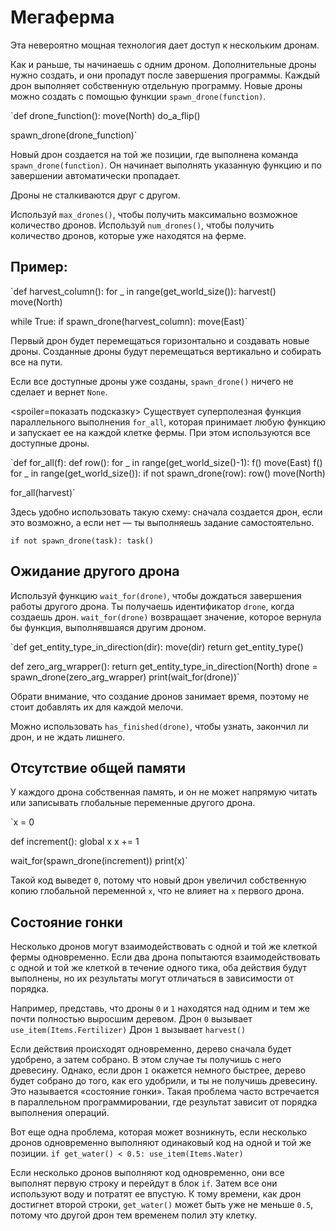 # Мегаферма
Эта невероятно мощная технология дает доступ к нескольким дронам.

Как и раньше, ты начинаешь с одним дроном. Дополнительные дроны нужно создать, и они пропадут после завершения программы.
Каждый дрон выполняет собственную отдельную программу. Новые дроны можно создать с помощью функции `spawn_drone(function)`.

`def drone_function():
    move(North)
    do_a_flip()

spawn_drone(drone_function)`

Новый дрон создается на той же позиции, где выполнена команда `spawn_drone(function)`. Он начинает выполнять указанную функцию и по завершении автоматически пропадает.

Дроны не сталкиваются друг с другом.

Используй `max_drones()`, чтобы получить максимально возможное количество дронов.
Используй `num_drones()`, чтобы получить количество дронов, которые уже находятся на ферме.


## Пример:
`def harvest_column():
    for _ in range(get_world_size()):
        harvest()
        move(North)

while True:
    if spawn_drone(harvest_column):
        move(East)`

Первый дрон будет перемещаться горизонтально и создавать новые дроны. Созданные дроны будут перемещаться вертикально и собирать все на пути.

Если все доступные дроны уже созданы, `spawn_drone()` ничего не сделает и вернет `None`.

<spoiler=показать подсказку> Существует суперполезная функция параллельного выполнения `for_all`, которая принимает любую функцию и запускает ее на каждой клетке фермы. При этом используются все доступные дроны.

`def for_all(f):
	def row():
		for _ in range(get_world_size()-1):
			f()
			move(East)
		f()
	for _ in range(get_world_size()):
		if not spawn_drone(row):
			row()
		move(North)

for_all(harvest)`

Здесь удобно использовать такую схему: сначала создается дрон, если это возможно, а если нет — ты выполняешь задание самостоятельно.

`if not spawn_drone(task):
	task()`
</spoiler>

## Ожидание другого дрона
Используй функцию `wait_for(drone)`, чтобы дождаться завершения работы другого дрона. Ты получаешь идентификатор `drone`, когда создаешь дрон.
`wait_for(drone)` возвращает значение, которое вернула бы функция, выполнявшаяся другим дроном.

`def get_entity_type_in_direction(dir):
    move(dir)
    return get_entity_type()

def zero_arg_wrapper():
    return get_entity_type_in_direction(North)
drone = spawn_drone(zero_arg_wrapper)
print(wait_for(drone))`

Обрати внимание, что создание дронов занимает время, поэтому не стоит добавлять их для каждой мелочи.

Можно использовать `has_finished(drone)`, чтобы узнать, закончил ли дрон, и не ждать лишнего.

## Отсутствие общей памяти
У каждого дрона собственная память, и он не может напрямую читать или записывать глобальные переменные другого дрона.

`x = 0

def increment():
    global x
    x += 1

wait_for(spawn_drone(increment))
print(x)`

Такой код выведет `0`, потому что новый дрон увеличил собственную копию глобальной переменной `x`, что не влияет на `x` первого дрона.

## Состояние гонки
Несколько дронов могут взаимодействовать с одной и той же клеткой фермы одновременно. Если два дрона попытаются взаимодействовать с одной и той же клеткой в течение одного тика, оба действия будут выполнены, но их результаты могут отличаться в зависимости от порядка.

Например, представь, что дроны `0` и `1` находятся над одним и тем же почти полностью выросшим деревом.
Дрон `0` вызывает
`use_item(Items.Fertilizer)`
Дрон `1` вызывает
`harvest()`

Если действия происходят одновременно, дерево сначала будет удобрено, а затем собрано. В этом случае ты получишь с него древесину. Однако, если дрон `1` окажется немного быстрее, дерево будет собрано до того, как его удобрили, и ты не получишь древесину.
Это называется «состояние гонки». Такая проблема часто встречается в параллельном программировании, где результат зависит от порядка выполнения операций.

Вот еще одна проблема, которая может возникнуть, если несколько дронов одновременно выполняют одинаковый код на одной и той же позиции.
`if get_water() < 0.5:
    use_item(Items.Water)`

Если несколько дронов выполняют код одновременно, они все выполнят первую строку и перейдут в блок `if`. Затем все они используют воду и потратят ее впустую.
К тому времени, как дрон достигнет второй строки, `get_water()` может быть уже не меньше `0.5`, потому что другой дрон тем временем полил эту клетку.